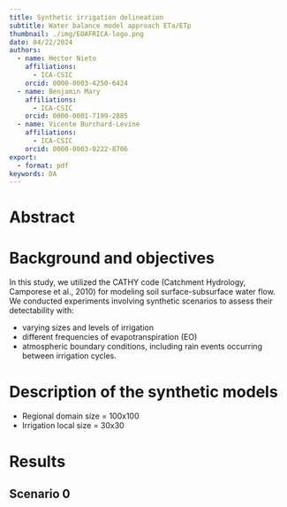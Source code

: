 ```yaml
---
title: Synthetic irrigation delineation
subtitle: Water balance model approach ETa/ETp
thumbnail: ./img/EOAFRICA-logo.png
date: 04/22/2024
authors:
  - name: Hector Nieto
    affiliations:
      - ICA-CSIC
    orcid: 0000-0003-4250-6424
  - name: Benjamin Mary
    affiliations:
      - ICA-CSIC
    orcid: 0000-0001-7199-2885
  - name: Vicente Burchard-Levine
    affiliations:
      - ICA-CSIC
    orcid: 0000-0003-0222-8706
export: 
  - format: pdf
keywords: DA
---
```


# Abstract


# Background and objectives

In this study, we utilized the CATHY code (Catchment Hydrology, Camporese et al., 2010) for modeling soil surface-subsurface water flow. We conducted experiments involving synthetic scenarios to assess their detectability with:
- varying sizes and levels of irrigation
- different frequencies of evapotranspiration (EO) 
- atmospheric boundary conditions, including rain events occurring between irrigation cycles. 


# Description of the synthetic models

- Regional domain size = 100x100
- Irrigation local size = 30x30


# Results

## Scenario 0







